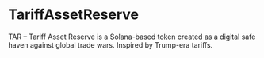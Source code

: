 # TariffAssetReserve
TAR – Tariff Asset Reserve is a Solana-based token created as a digital safe haven against global trade wars. Inspired by Trump-era tariffs.
